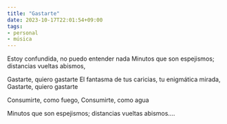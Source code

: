 ```yaml
---
title: "Gastarte"
date: 2023-10-17T22:01:54+09:00
tags:
- personal
- música
---
```


Estoy confundida,
no puedo entender nada
Minutos que son espejismos;
distancias vueltas abismos,

Gastarte, quiero gastarte
El fantasma de tus caricias,
tu enigmática mirada,
Gastarte, quiero gastarte

Consumirte,
como fuego,
Consumirte,
como agua

Minutos que son espejismos;
distancias vueltas abismos....

